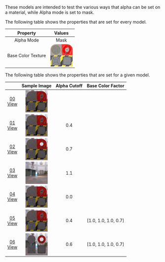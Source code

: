 These models are intended to test the various ways that alpha can be set on a material, while Alpha mode is set to mask.  

The following table shows the properties that are set for every model.  

| Property | **Values** |
| :---: | :---: |
| Alpha Mode | Mask |
| Base Color Texture | [<img src="Figures/Thumbnails/BaseColor_Plane.png" align="middle">](Textures/BaseColor_Plane.png) |


The following table shows the properties that are set for a given model.  

|   | Sample Image | Alpha Cutoff | Base Color Factor |
| :---: | :---: | :---: | :---: |
| [00](Material_AlphaMask_00.gltf)<br>[View](https://bghgary.github.io/glTF-Assets-Viewer/?folder=3&model=0) | [<img src="Figures/Thumbnails/Material_AlphaMask_00.png" align="middle">](Figures/SampleImages/Material_AlphaMask_00.png) |   |   |
| [01](Material_AlphaMask_01.gltf)<br>[View](https://bghgary.github.io/glTF-Assets-Viewer/?folder=3&model=1) | [<img src="Figures/Thumbnails/Material_AlphaMask_01.png" align="middle">](Figures/SampleImages/Material_AlphaMask_01.png) | 0.4 |   |
| [02](Material_AlphaMask_02.gltf)<br>[View](https://bghgary.github.io/glTF-Assets-Viewer/?folder=3&model=2) | [<img src="Figures/Thumbnails/Material_AlphaMask_02.png" align="middle">](Figures/SampleImages/Material_AlphaMask_02.png) | 0.7 |   |
| [03](Material_AlphaMask_03.gltf)<br>[View](https://bghgary.github.io/glTF-Assets-Viewer/?folder=3&model=3) | [<img src="Figures/Thumbnails/Material_AlphaMask_03.png" align="middle">](Figures/SampleImages/Material_AlphaMask_03.png) | 1.1 |   |
| [04](Material_AlphaMask_04.gltf)<br>[View](https://bghgary.github.io/glTF-Assets-Viewer/?folder=3&model=4) | [<img src="Figures/Thumbnails/Material_AlphaMask_04.png" align="middle">](Figures/SampleImages/Material_AlphaMask_04.png) | 0.0 |   |
| [05](Material_AlphaMask_05.gltf)<br>[View](https://bghgary.github.io/glTF-Assets-Viewer/?folder=3&model=5) | [<img src="Figures/Thumbnails/Material_AlphaMask_05.png" align="middle">](Figures/SampleImages/Material_AlphaMask_05.png) | 0.4 | [1.0,&nbsp;1.0,&nbsp;1.0,&nbsp;0.7] |
| [06](Material_AlphaMask_06.gltf)<br>[View](https://bghgary.github.io/glTF-Assets-Viewer/?folder=3&model=6) | [<img src="Figures/Thumbnails/Material_AlphaMask_06.png" align="middle">](Figures/SampleImages/Material_AlphaMask_06.png) | 0.6 | [1.0,&nbsp;1.0,&nbsp;1.0,&nbsp;0.7] |
 

